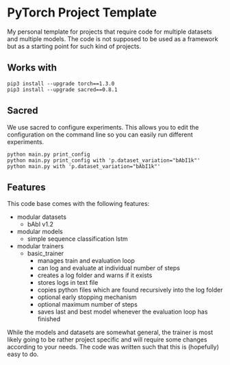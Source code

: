 # PyTorch Project Template

My personal template for projects that require code for multiple datasets and multiple models. The code is not supposed to be used as a framework but as a starting point for such kind of projects.

## Works with
```
pip3 install --upgrade torch==1.3.0
pip3 install --upgrade sacred==0.8.1
```

## Sacred
We use sacred to configure experiments. This allows you to edit the configuration on the command line so you can easily run different experiments.
```
python main.py print_config
python main.py print_config with 'p.dataset_variation="bAbI1k"'
python main.py with 'p.dataset_variation="bAbI1k"'
```

## Features
This code base comes with the following features: 
- modular datasets
	- bAbI v1.2
- modular models
	- simple sequence classification lstm
- modular trainers 
	- basic_trainer
		- manages train and evaluation loop
		- can log and evaluate at individual number of steps
		- creates a log folder and warns if it exists
		- stores logs in text file
		- copies python files which are found recursively into the log folder
		- optional early stopping mechanism
		- optional maximum number of steps
		- saves last and best model whenever the evaluation loop has finished

While the models and datasets are somewhat general, the trainer is most likely going to be rather project specific and will require some changes according to your needs. The code was written such that this is (hopefully) easy to do.